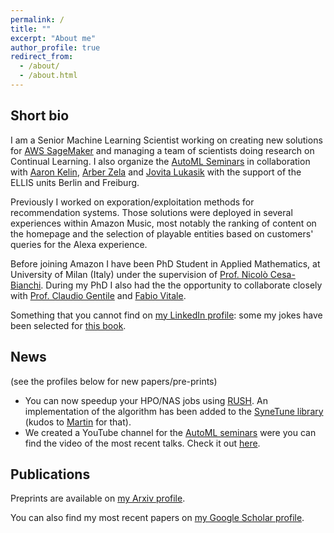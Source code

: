 ```yaml
---
permalink: /
title: ""
excerpt: "About me"
author_profile: true
redirect_from: 
  - /about/
  - /about.html
---
```




Short bio
---

I am a Senior Machine Learning Scientist working on creating new solutions for [AWS SageMaker](https://aws.amazon.com/de/sagemaker/) and managing a team of scientists doing research on Continual Learning. I also organize the [AutoML Seminars](https://automl-seminars.github.io/) in collaboration with [Aaron Kelin](https://aaronkl.github.io/), [Arber Zela](https://ml.informatik.uni-freiburg.de/profile/zela/) and [Jovita Lukasik](https://www.uni-mannheim.de/dws/people/researchers/phd-students/jovita-lukasik/) with the support of the ELLIS units Berlin and Freiburg.

Previously I worked on exporation/exploitation methods for recommendation systems. Those solutions
were deployed in several experiences within Amazon Music, most notably the ranking of content on the homepage
and the selection of playable entities based on customers' queries for the Alexa experience.

Before joining Amazon I have been PhD Student in Applied Mathematics, at University of Milan (Italy) under the supervision of [Prof. Nicol&ograve; Cesa-Bianchi](http://homes.di.unimi.it/~cesabian/). 
During my PhD I also had the the opportunity to collaborate closely with [Prof. Claudio Gentile](https://sites.google.com/view/cgentile) and [Fabio Vitale](http://researchers.lille.inria.fr/vitale/).

Something that you cannot find on [my LinkedIn profile](http://it.linkedin.com/in/giovannizappella): some my jokes have been selected for [this book](http://www.amazon.it/Spinoza-Un-libro-serissimo-Andreoli/dp/8874245823/).



News
---

(see the profiles below for new papers/pre-prints)

* You can now speedup your HPO/NAS jobs using [RUSH](https://arxiv.org/abs/2103.16111). An implementation of the algorithm has been added to the [SyneTune library](https://github.com/awslabs/syne-tune) (kudos to [Martin](https://scholar.google.de/citations?user=pTULHVsAAAAJ) for that).
* We created a YouTube channel for the [AutoML seminars](https://automl-seminars.github.io/) were you can find the video of the most recent talks. Check it out [here](https://www.youtube.com/channel/UC3NoO2L7cGs7O3583ig--EA/videos).


Publications
---

Preprints are available on [my Arxiv profile](https://arxiv.org/search/cs?searchtype=author&query=Zappella%2C+G).

You can also find my most recent papers on [my Google Scholar profile]({{author.googlescholar}}).
